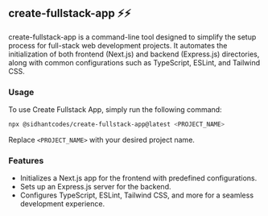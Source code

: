 ## create-fullstack-app ⚡⚡

create-fullstack-app is a command-line tool designed to simplify the setup process for full-stack web development projects. It automates the initialization of both frontend (Next.js) and backend (Express.js) directories, along with common configurations such as TypeScript, ESLint, and Tailwind CSS.

### Usage

To use Create Fullstack App, simply run the following command:

```bash
npx @sidhantcodes/create-fullstack-app@latest <PROJECT_NAME>
```

Replace `<PROJECT_NAME>` with your desired project name.

### Features

- Initializes a Next.js app for the frontend with predefined configurations.
- Sets up an Express.js server for the backend.
- Configures TypeScript, ESLint, Tailwind CSS, and more for a seamless development experience.


